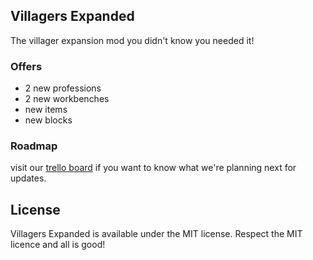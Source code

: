 ## Villagers Expanded
The villager expansion mod you didn't know you needed it!

### Offers
- 2 new professions
- 2 new workbenches
- new items
- new blocks

### Roadmap
visit our [trello board](https://trello.com/b/IqHEtB5R) if you want to know what we're planning next for updates.

## License
Villagers Expanded is available under the MIT license. Respect the MIT licence and all is good!

